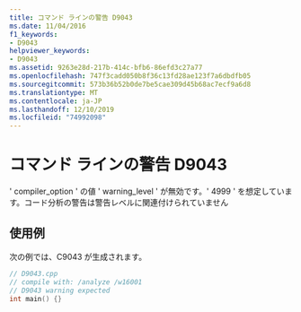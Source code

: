 ```yaml
---
title: コマンド ラインの警告 D9043
ms.date: 11/04/2016
f1_keywords:
- D9043
helpviewer_keywords:
- D9043
ms.assetid: 9263e28d-217b-414c-bfb6-86efd3c27a77
ms.openlocfilehash: 747f3cadd050b8f36c13fd28ae123f7a6dbdfb05
ms.sourcegitcommit: 573b36b52b0de7be5cae309d45b68ac7ecf9a6d8
ms.translationtype: MT
ms.contentlocale: ja-JP
ms.lasthandoff: 12/10/2019
ms.locfileid: "74992098"
---
```

# <a name="command-line-warning-d9043"></a>コマンド ラインの警告 D9043

' compiler_option ' の値 ' warning_level ' が無効です。' 4999 ' を想定しています。コード分析の警告は警告レベルに関連付けられていません

## <a name="example"></a>使用例

次の例では、C9043 が生成されます。

```cpp
// D9043.cpp
// compile with: /analyze /w16001
// D9043 warning expected
int main() {}
```
